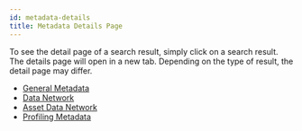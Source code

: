 ```yaml
---
id: metadata-details
title: Metadata Details Page
---
```


To see the detail page of a search result, simply click on a search result.
The details page will open in a new tab.
Depending on the type of result, the detail page may differ.

+ [General Metadata](general-metadata)
+ [Data Network](datanetwork)
+ [Asset Data Network](asset-entities)
+ [Profiling Metadata](profiling-metadata)

